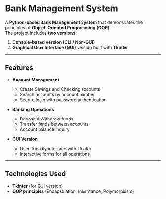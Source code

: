 # Bank Management System

A **Python-based Bank Management System** that demonstrates the principles of **Object-Oriented Programming (OOP)**.  
The project includes **two versions**:

1. **Console-based version (CLI / Non-GUI)**
2. **Graphical User Interface (GUI)** version built with **Tkinter**

---

## Features

- **Account Management**
  - Create Savings and Checking accounts  
  - Search accounts by account number  
  - Secure login with password authentication  

- **Banking Operations**
  - Deposit & Withdraw funds  
  - Transfer funds between accounts  
  - Account balance inquiry  

- **GUI Version**
  - User-friendly interface with Tkinter  
  - Interactive forms for all operations  

---

## Technologies Used
- **Tkinter** (for GUI version)
- **OOP principles** (Encapsulation, Inheritance, Polymorphism)


